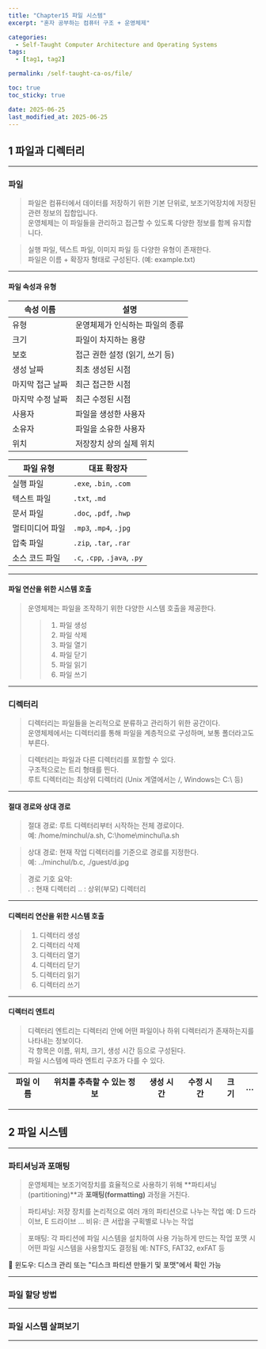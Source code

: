 ```yaml
---
title: "Chapter15 파일 시스템"
excerpt: "혼자 공부하는 컴퓨터 구조 + 운영체제"

categories:
  - Self-Taught Computer Architecture and Operating Systems
tags:
  - [tag1, tag2]

permalink: /self-taught-ca-os/file/

toc: true
toc_sticky: true

date: 2025-06-25
last_modified_at: 2025-06-25
---
```



## 1 파일과 디렉터리

***

### 파일

> 파일은 컴퓨터에서 데이터를 저장하기 위한 기본 단위로, 보조기억장치에 저장된 관련 정보의 집합입니다.      
> 운영체제는 이 파일들을 관리하고 접근할 수 있도록 다양한 정보를 함께 유지합니다.         

> 실행 파일, 텍스트 파일, 이미지 파일 등 다양한 유형이 존재한다.        
> 파일은 이름 + 확장자 형태로 구성된다. (예: example.txt)

***

#### 파일 속성과 유형

| 속성 이름     | 설명                  |
| --------- | ------------------- |
| 유형        | 운영체제가 인식하는 파일의 종류   |
| 크기        | 파일이 차지하는 용량         |
| 보호        | 접근 권한 설정 (읽기, 쓰기 등) |
| 생성 날짜     | 최초 생성된 시점           |
| 마지막 접근 날짜 | 최근 접근한 시점           |
| 마지막 수정 날짜 | 최근 수정된 시점           |
| 사용자       | 파일을 생성한 사용자         |
| 소유자       | 파일을 소유한 사용자         |
| 위치        | 저장장치 상의 실제 위치       |

| 파일 유형    | 대표 확장자                       |
| -------- | ---------------------------- |
| 실행 파일    | `.exe`, `.bin`, `.com`       |
| 텍스트 파일   | `.txt`, `.md`                |
| 문서 파일    | `.doc`, `.pdf`, `.hwp`       |
| 멀티미디어 파일 | `.mp3`, `.mp4`, `.jpg`       |
| 압축 파일    | `.zip`, `.tar`, `.rar`       |
| 소스 코드 파일 | `.c`, `.cpp`, `.java`, `.py` |

***

#### 파일 연산을 위한 시스템 호출

> 운영체제는 파일을 조작하기 위한 다양한 시스템 호출을 제공한다.
>> 1. 파일 생성 
>> 2. 파일 삭제 
>> 3. 파일 열기 
>> 4. 파일 닫기 
>> 5. 파일 읽기 
>> 6. 파일 쓰기

***

### 디렉터리

> 디렉터리는 파일들을 논리적으로 분류하고 관리하기 위한 공간이다.           
> 운영체제에서는 디렉터리를 통해 파일을 계층적으로 구성하며, 보통 폴더라고도 부른다.        

> 디렉터리는 파일과 다른 디렉터리를 포함할 수 있다.      
> 구조적으로는 트리 형태를 띈다.     
> 루트 디렉터리는 최상위 디렉터리 (Unix 계열에서는 /, Windows는 C:\ 등)

***

#### 절대 경로와 상대 경로

> 절대 경로: 루트 디렉터리부터 시작하는 전체 경로이다.         
> 예: /home/minchul/a.sh, C:\home\minchul\a.sh 

> 상대 경로: 현재 작업 디렉터리를 기준으로 경로를 지정한다.     
> 예: ../minchul/b.c, ./guest/d.jpg 

> 경로 기호 요약:     
> . : 현재 디렉터리 
> .. : 상위(부모) 디렉터리

***

#### 디렉터리 연산을 위한 시스템 호출

> 1. 디렉터리 생성 
> 2. 디렉터리 삭제 
> 3. 디렉터리 열기 
> 4. 디렉터리 닫기 
> 5. 디렉터리 읽기 
> 6. 디렉터리 쓰기

***

#### 디렉터리 엔트리

> 디렉터리 엔트리는 디렉터리 안에 어떤 파일이나 하위 디렉터리가 존재하는지를 나타내는 정보이다.      
> 각 항목은 이름, 위치, 크기, 생성 시간 등으로 구성된다.     
> 파일 시스템에 따라 엔트리 구조가 다를 수 있다.       

| 파일 이름 | 위치를 추측할 수 있는 정보 | 생성 시간 | 수정 시간 | 크기 | … |
| ----- | --------------- | ----- | ----- | -- | - |

***

## 2 파일 시스템

***

### 파티셔닝과 포매팅

> 운영체제는 보조기억장치를 효율적으로 사용하기 위해 **파티셔닝(partitioning)**과 **포매팅(formatting)** 과정을 거친다.

> 파티셔닝: 저장 장치를 논리적으로 여러 개의 파티션으로 나누는 작업
> 예: D 드라이브, E 드라이브 … 
> 비유: 큰 서랍을 구획별로 나누는 작업

> 포매팅: 각 파티션에 파일 시스템을 설치하여 사용 가능하게 만드는 작업
> 포맷 시 어떤 파일 시스템을 사용할지도 결정됨
> 예: NTFS, FAT32, exFAT 등

🧭 윈도우: 디스크 관리 또는 "디스크 파티션 만들기 및 포맷"에서 확인 가능

***

### 파일 할당 방법

***

### 파일 시스템 살펴보기

***
